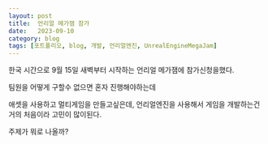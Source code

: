 ```yaml
---
layout: post
title:  언리얼 메가잼 참가
date:   2023-09-10
category: blog
tags: [포트폴리오, blog, 개발, 언리얼엔진, UnrealEngineMegaJam]
---
```


한국 시간으로 9월 15일 새벽부터 시작하는 언리얼 메가잼에 참가신청을했다.

팀원을 어떻게 구할수 없으면 혼자 진행해야하는데

애셋을 사용하고 멀티게임을 만들고싶은데, 언리얼엔진을 사용해서 게임을 개발하는건 거의 처음이라 고민이 많이된다.

주제가 뭐로 나올까?
